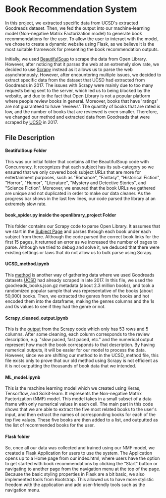 # Book Recommendation System

In this project, we extracted specific data from UCSD's extracted Goodreads dataset. Then, we fed the output into our machine-learning model (Non-negative Matrix Factorization model) to generate book recommendations for the user. To allow the user to interact with the model, we chose to create a dynamic website using Flask, as we believe it is the most suitable framework for presenting the book recommendation outputs.


Initially, we used [BeautifulSoup](https://github.com/maureenwidjaja/PIC16B-Group-Project/tree/main/BeautifulSoup) to scrape the data from Open Library. However, after noticing that it parses the web at an extremely slow rate, we decided to use [Scrapy](https://github.com/maureenwidjaja/PIC16B-Group-Project/tree/78391161c60e94ca5244c0a87bc584f422f1fd29/openlibrary_project)  instead as it allows us to parse the web asynchronously. However, after encountering multiple issues, we decided to extract specific data from the dataset that UCSD had extracted from Goodreads in 2017. The issues with Scrapy were mainly due to too many requests being sent to the server, which led us to being blocked by the website, and due to the fact that Open Library is not a popular platform where people review books in general. Moreover, books that have 'ratings' are not guaranteed to have 'reviews'. The quantity of books that are rated is low, and the number of books that are reviewed is even smaller. Therefore, we changed our method and extracted data from Goodreads that were scraped by [UCSD](https://cseweb.ucsd.edu/~jmcauley/datasets/goodreads.html) in 2017.

## File Description

#### BeatifulSoup Folder

This was our initial folder that contains all the BeautifulSoup code with Concurrency. It recognizes that each subject has its sub-category so we ensured that we only covered book subject URLs that are more for entertainment purposes, such as "Romance", "Fantasy", "Historical Fiction", "Horror", "Humor", "Literature", "Mystery and Detective Stories", and "Science Fiction". Moreover, we ensured that the book URLs we gathered are unique and not duplicated in order to make our data cleaner. As the progress bar shows in the last few lines, our code parsed the library at an extremely slow rate.

#### book_spider.py inside the openlibrary_project Folder

This folder contains our Scrapy code to parse Open Library. It assumes that we start in the [Subject Page](https://openlibrary.org/subjects) and parses through each book under each subject from there. Although the code parsed the correct book links for the first 15 pages, it returned an error as we increased the number of pages to parse. Although we tried to debug and solve it, we deduced that there were existing settings or laws that do not allow us to bulk parse using Scrapy.

#### UCSD_method.ipynb

This [method](https://github.com/maureenwidjaja/PIC16B-Group-Project/blob/main/UCSD_method.ipynb) is another way of gathering data where we used Goodreads datasets [UCSD](https://cseweb.ucsd.edu/~jmcauley/datasets/goodreads.html) had already scraped in late 2017. In this file, we used the goodreads_books.json.gz metadata (about 2.3 million books), and took a randomized popular sample that was representative of the books (about 50,000) books. Then, we extracted the genres from the books and  hot encoded them into the dataframe, making the genres columns and the 1s and 0s values to see if they had the genre or not.

#### Scrapy_cleaned_output.ipynb

This is the [output](https://github.com/maureenwidjaja/PIC16B-Group-Project/blob/main/Scrapy_cleaned_output.ipynb) from the Scrapy code which only has 53 rows and 5 columns. After some cleaning, each column corresponds to the review description, e.g. "slow paced, fast paced, etc." and the numerical output represent how much the book corresponds to that description. By having numerical outputs, it will be easier for our model to process the data. However, since we are shifting our method to in the UCSD_method file, this file exists only to prove that our old method using Scrapy is not efficient as it is not outputting the thousands of book data that we intended.

#### ML_model.ipynb

This is the machine learning model which we created using Keras, Tensorflow, and Scikit-learn. It represents the Non-negative Matrix Factorization (NMF) model. This model takes in a small subset of a data frame with only numerical values in each cell. The main part in this code shows that we are  able to extract the five most related books to the user's input, and then extract the names of corresponding books for each of the top five values. These five books are then added to a list, and outputted as the list of recommended books for the user.


#### Flask folder

So, once all our data was collected and trained using our NMF model, we created a Flask Application for users to use the system. The Application opens up to a Home page from our index.html, where users have the option to get started with book recommendations by clicking the “Start” button or navigating to another page from the navigation menu at the top of the page. Because the basic styling properties in Flask are a bit basic, we also implemented tools from Bootstrap. This allowed us to have more stylistic freedom with the application and add user-friendly tools such as the navigation menu.

